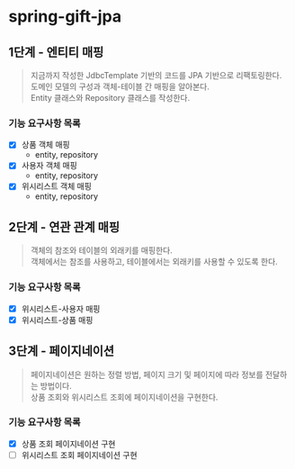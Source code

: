 # spring-gift-jpa

## 1단계 - 엔티티 매핑
> 지금까지 작성한 JdbcTemplate 기반의 코드를 JPA 기반으로 리팩토링한다.   
> 도메인 모델의 구성과 객체-테이블 간 매핑을 알아본다.   
> Entity 클래스와 Repository 클래스를 작성한다.

### 기능 요구사항 목록
- [x] 상품 객체 매핑
  - entity, repository
- [x] 사용자 객체 매핑
  - entity, repository
- [x] 위시리스트 객체 매핑
  - entity, repository

## 2단계 - 연관 관계 매핑
> 객체의 참조와 테이블의 외래키를 매핑한다.   
> 객체에서는 참조를 사용하고, 테이블에서는 외래키를 사용할 수 있도록 한다.

### 기능 요구사항 목록
- [x] 위시리스트-사용자 매핑
- [x] 위시리스트-상품 매핑

## 3단계 - 페이지네이션
> 페이지네이션은 원하는 정렬 방법, 페이지 크기 및 페이지에 따라 정보를 전달하는 방법이다.   
> 상품 조회와 위시리스트 조회에 페이지네이션을 구현한다.

### 기능 요구사항 목록
- [x] 상품 조회 페이지네이션 구현
- [ ] 위시리스트 조회 페이지네이션 구현